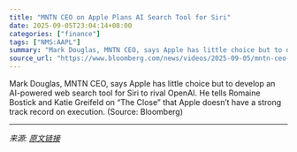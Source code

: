 ```yaml
---
title: "MNTN CEO on Apple Plans AI Search Tool for Siri"
date: 2025-09-05T23:04:14+08:00
categories: ["finance"]
tags: ["NMS:AAPL"]
summary: "Mark Douglas, MNTN CEO, says Apple has little choice but to develop an AI-powered web search tool for Siri to rival OpenAI. He tells Romaine Bostick and Katie Greifeld on “The Close” that Apple doesn’"
source_url: "https://www.bloomberg.com/news/videos/2025-09-05/mntn-ceo-on-apple-plans-ai-search-tool-for-siri-video"
---
```


Mark Douglas, MNTN CEO, says Apple has little choice but to develop an AI-powered web search tool for Siri to rival OpenAI. He tells Romaine Bostick and Katie Greifeld on “The Close” that Apple doesn’t have a strong track record on execution. (Source: Bloomberg)

---

*来源: [原文链接](https://www.bloomberg.com/news/videos/2025-09-05/mntn-ceo-on-apple-plans-ai-search-tool-for-siri-video)*
